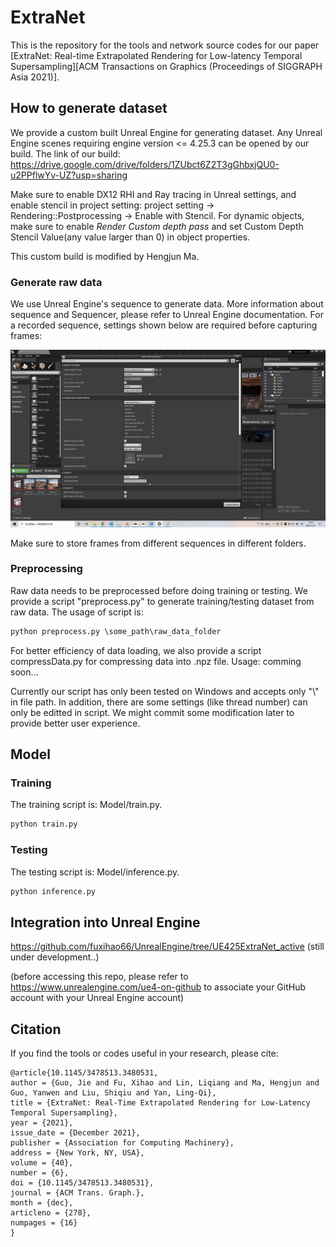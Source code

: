 # ExtraNet
This is the repository for the tools and network source codes for our paper [ExtraNet: Real-time Extrapolated Rendering for Low-latency Temporal Supersampling][ACM Transactions on Graphics (Proceedings of SIGGRAPH Asia 2021)].

## How to generate dataset
We provide a custom built Unreal Engine for generating dataset. Any Unreal Engine scenes requiring engine version <= 4.25.3 can be opened by our build.
The link of our build: https://drive.google.com/drive/folders/1ZUbct6Z2T3gGhbxjQU0-u2PPflwYv-UZ?usp=sharing

Make sure to enable DX12 RHI and Ray tracing in Unreal settings, and enable stencil in project setting: project setting -> Rendering::Postprocessing -> Enable with Stencil. For dynamic objects, make sure to enable *Render Custom depth pass* and set Custom Depth Stencil Value(any value larger than 0) in object properties.

This custom build is modified by Hengjun Ma.
### Generate raw data
We use Unreal Engine's sequence to generate data. More information about sequence and Sequencer, please refer to Unreal Engine documentation.
For a recorded sequence, settings shown below are required before capturing frames:

![ue](ue.png)


Make sure to store frames from different sequences in different folders.  

### Preprocessing
Raw data needs to be preprocessed before doing training or testing. We provide a script "preprocess.py" to generate training/testing dataset from raw data.
The usage of script is:
```python
python preprocess.py \some_path\raw_data_folder
```
For better efficiency of data loading, we also provide a script compressData.py for compressing data into .npz file. 
Usage: comming soon...


Currently our script has only been tested on Windows and accepts only "\\" in file path. In addition, there are some settings (like thread number) can only be editted in script. We might commit some modification later to provide better user experience.

## Model
### Training
The training script is: Model/train.py.
```python
python train.py
```
### Testing
The testing script is: Model/inference.py.
```python
python inference.py
```
## Integration into Unreal Engine
https://github.com/fuxihao66/UnrealEngine/tree/UE425ExtraNet_active (still under development..)

(before accessing this repo, please refer to https://www.unrealengine.com/ue4-on-github to associate your GitHub account with your Unreal Engine account)

## Citation
If you find the tools or codes useful in your research, please cite:
```
@article{10.1145/3478513.3480531,
author = {Guo, Jie and Fu, Xihao and Lin, Liqiang and Ma, Hengjun and Guo, Yanwen and Liu, Shiqiu and Yan, Ling-Qi},
title = {ExtraNet: Real-Time Extrapolated Rendering for Low-Latency Temporal Supersampling},
year = {2021},
issue_date = {December 2021},
publisher = {Association for Computing Machinery},
address = {New York, NY, USA},
volume = {40},
number = {6},
doi = {10.1145/3478513.3480531},
journal = {ACM Trans. Graph.},
month = {dec},
articleno = {278},
numpages = {16}
}
```



